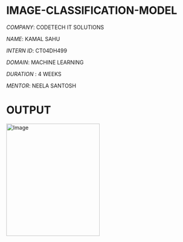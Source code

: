 # IMAGE-CLASSIFICATION-MODEL

*COMPANY*: CODETECH IT SOLUTIONS

*NAME*: KAMAL SAHU

*INTERN ID*: CT04DH499

*DOMAIN*: MACHINE LEARNING

*DURATION* : 4 WEEKS

*MENTOR*: NEELA SANTOSH



# OUTPUT

<img width="247" height="298" alt="Image" src="https://github.com/user-attachments/assets/d04ee3ca-e2d8-4323-9565-5d05d3f05593" />

